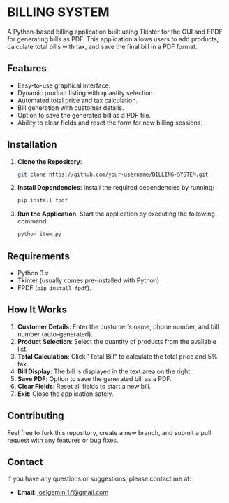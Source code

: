# BILLING SYSTEM

A Python-based billing application built using Tkinter for the GUI and FPDF for generating bills as PDF. This application allows users to add products, calculate total bills with tax, and save the final bill in a PDF format.

## Features
- Easy-to-use graphical interface.
- Dynamic product listing with quantity selection.
- Automated total price and tax calculation.
- Bill generation with customer details.
- Option to save the generated bill as a PDF file.
- Ability to clear fields and reset the form for new billing sessions.


## Installation

1. **Clone the Repository**:
   ```bash
   git clone https://github.com/your-username/BILLING-SYSTEM.git
   ```

2. **Install Dependencies**:
   Install the required dependencies by running:
   ```bash
   pip install fpdf
   ```

3. **Run the Application**:
   Start the application by executing the following command:
   ```bash
   python item.py
   ```

## Requirements

- Python 3.x
- Tkinter (usually comes pre-installed with Python)
- FPDF (`pip install fpdf`).

## How It Works

1. **Customer Details**: Enter the customer’s name, phone number, and bill number (auto-generated).
2. **Product Selection**: Select the quantity of products from the available list.
3. **Total Calculation**: Click "Total Bill" to calculate the total price and 5% tax.
4. **Bill Display**: The bill is displayed in the text area on the right.
5. **Save PDF**: Option to save the generated bill as a PDF.
6. **Clear Fields**: Reset all fields to start a new bill.
7. **Exit**: Close the application safely.

## Contributing
Feel free to fork this repository, create a new branch, and submit a pull request with any features or bug fixes.

## Contact
If you have any questions or suggestions, please contact me at:
- **Email**: joelgemini17@gmail.com

```
